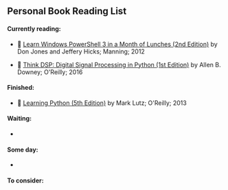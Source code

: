 ## Personal Book Reading List

#### Currently reading:

- :book: [Learn Windows PowerShell 3 in a Month of Lunches (2nd Edition)](http://amzn.com/1617291080) by Don Jones and Jeffery Hicks; Manning; 2012


- :book: [Think DSP: Digital Signal Processing in Python (1st Edition)](http://amzn.com/1491938455) by Allen B. Downey; O'Reilly; 2016

#### Finished:

- :closed_book: [Learning Python (5th Edition)](http://amzn.com/1449355730) by Mark Lutz; O'Reilly; 2013

#### Waiting:

- 

#### Some day:

-

#### To consider:
